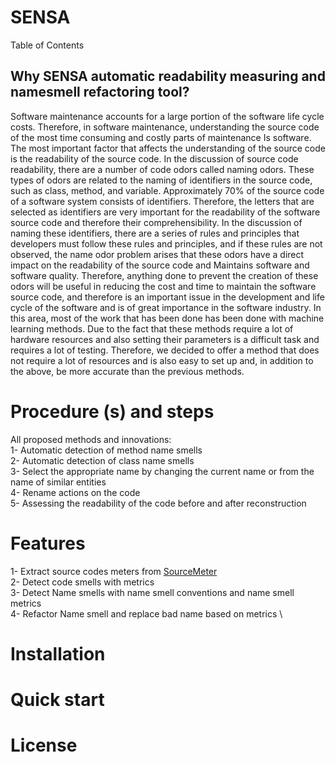 # SENSA

Table of Contents



## Why SENSA automatic readability measuring and namesmell refactoring tool?

Software maintenance accounts for a large portion of the software life cycle costs. Therefore, in software maintenance, understanding the source code of the most time consuming and costly parts of maintenance Is software. The most important factor that affects the understanding of the source code is the readability of the source code. In the discussion of source code readability, there are a number of code odors called naming odors. These types of odors are related to the naming of identifiers in the source code, such as class, method, and variable. Approximately 70% of the source code of a software system consists of identifiers. Therefore, the letters that are selected as identifiers are very important for the readability of the software source code and therefore their comprehensibility. In the discussion of naming these identifiers, there are a series of rules and principles that developers must follow these rules and principles, and if these rules are not observed, the name odor problem arises that these odors have a direct impact on the readability of the source code and Maintains software and software quality. Therefore, anything done to prevent the creation of these odors will be useful in reducing the cost and time to maintain the software source code, and therefore is an important issue in the development and life cycle of the software and is of great importance in the software industry. In this area, most of the work that has been done has been done with machine learning methods. Due to the fact that these methods require a lot of hardware resources and also setting their parameters is a difficult task and requires a lot of testing. Therefore, we decided to offer a method that does not require a lot of resources and is also easy to set up and, in addition to the above, be more accurate than the previous methods.

# Procedure (s) and steps

All proposed methods and innovations:\
1- Automatic detection of method name smells \
2- Automatic detection of class name smells \
3- Select the appropriate name by changing the current name or from the name of similar entities \
4- Rename actions on the code \
5- Assessing the readability of the code before and after reconstruction 

# Features
1- Extract source codes meters from [SourceMeter](https://sourcemeter.com/) \
2- Detect code smells with metrics  \
3- Detect Name smells with name smell conventions and name smell metrics  \
4- Refactor Name smell and replace bad name based on metrics \


# Installation

# Quick start

# License


